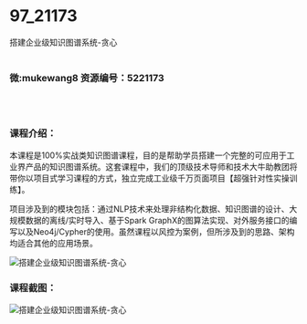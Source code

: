 # 97_21173
搭建企业级知识图谱系统-贪心
<br/></br>
<h3>微:mukewang8 资源编号：5221173</h3>
<br/></br>
<h3>课程介绍：</h3>
<p>本课程是100%实战类<a title="查看与 知识图谱 相关的文章" target="_blank">知识图谱</a>课程，目的是帮助学员搭建一个完整的可应用于工业界产品的<a title="查看与 知识图谱 相关的文章" target="_blank">知识图谱</a>系统。这套课程中，我们的顶级技术导师和技术大牛助教团将带你以项目式学习课程的方式，独立完成工业级千万页面项目【超强针对性实操训练】。</p>
<p>项目涉及到的模块包括：通过NLP技术来处理非结构化数据、知识图谱的设计、大规模数据的离线/实时导入、基于Spark GraphX的图算法实现、对外服务接口的编写以及Neo4j/Cypher的使用。虽然课程以风控为案例，但所涉及到的思路、架构均适合其他的应用场景。</p>
<p><img src="https://www.ko996.com/wp-content/uploads/img/2021/09/1-45-300x200.png" alt="搭建企业级知识图谱系统-贪心"></p>
<div class="info-desc">
<h3>课程截图：</h3>
<p><img src="https://www.ko996.com/wp-content/uploads/img/2021/09/2-44.png" alt="搭建企业级知识图谱系统-贪心"></p>


			
</div>
